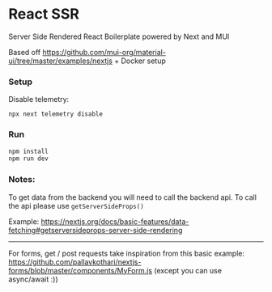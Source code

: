# React SSR

Server Side Rendered React Boilerplate powered by Next and MUI

Based off https://github.com/mui-org/material-ui/tree/master/examples/nextjs + Docker setup

### Setup

Disable telemetry:

```
npx next telemetry disable
```


### Run

```sh
npm install
npm run dev
```

### Notes:

To get data from the backend you will need to call the backend api. To call the api please use `getServerSideProps()`

Example: https://nextjs.org/docs/basic-features/data-fetching#getserversideprops-server-side-rendering

---

For forms, get / post requests take inspiration from this basic example: https://github.com/pallavkothari/nextjs-forms/blob/master/components/MyForm.js (except you can use async/await :))
